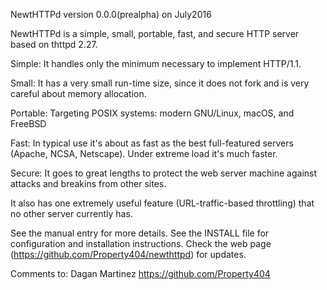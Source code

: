 NewtHTTPd version 0.0.0(prealpha) on July2016

NewtHTTPd is a simple, small, portable, fast, and secure HTTP server based on thttpd 2.27.

Simple: It handles only the minimum necessary to implement HTTP/1.1.

Small: It has a very small run-time size, since it does not fork and is very careful about memory allocation.

Portable: Targeting POSIX systems: modern GNU/Linux, macOS, and FreeBSD

Fast: In typical use it's about as fast as the best full-featured servers
(Apache, NCSA, Netscape).  Under extreme load it's much faster.

Secure: It goes to great lengths to protect the web server machine
against attacks and breakins from other sites.

It also has one extremely useful feature (URL-traffic-based throttling) that
no other server currently has.

See the manual entry for more details.  See the INSTALL file for
configuration and installation instructions.  Check the web page
(https://github.com/Property404/newthttpd) for updates.

Comments to:
	Dagan Martinez		https://github.com/Property404
